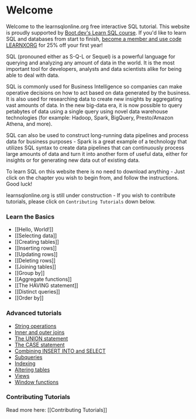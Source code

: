 # Welcome

Welcome to the learnsqlonline.org free interactive SQL tutorial. This website is proudly supported by [Boot.dev's Learn SQL course](https://www.boot.dev/courses/learn-sql?promo=LEARNXORG). If you'd like to learn SQL and databases from start to finish, [become a member and use code LEARNXORG](https://www.boot.dev/pricing?promo=LEARNXORG) for 25% off your first year!

SQL (pronouned either as S-Q-L or Sequel) is a powerful language for querying and analyzing any amount of data in the world.
It is the most important tool for developers, analysts and data scientists alike for being able to deal with data.

SQL is commonly used for Business Intelligence so companies can make operative decisions on how to act based on data generated by the business. It is also
used for researching data to create new insights by aggregating vast amounts of data. In the new big-data era, it is now possible to query petabytes of
data using a single query using novel data warehouse technologies (for example: Hadoop, Spark, BigQuery, Presto/Amazon Athena, and more).

SQL can also be used to construct long-running data pipelines and process data for business purposes - Spark is a great example of a technology that utilizes
SQL syntax to create data pipelines that can continuously process large amounts of data and turn it into another form of useful data, either for insights
or for generating new data out of existing data.

To learn SQL on this website there is no need to download anything - Just click on the chapter you wish to begin from, and follow the instructions. Good luck!

learnsqlonline.org is still under construction - If you wish to contribute tutorials, please click on `Contributing Tutorials` down below.

### Learn the Basics

- [[Hello, World!]]
- [[Selecting data]]
- [[Creating tables]]
- [[Inserting rows]]
- [[Updating rows]]
- [[Deleting rows]]
- [[Joining tables]]
- [[Group by]]
- [[Aggregate functions]]
- [[The HAVING statement]]
- [[Distinct queries]]
- [[Order by]]

### Advanced tutorials

- [String operations](https://datacamp.pxf.io/ZQrAgK?sharedId=learnsqlonline.org)
- [Inner and outer joins](https://datacamp.pxf.io/ZQrAgK?sharedId=learnsqlonline.org)
- [The UNION statement](https://datacamp.pxf.io/ZQrAgK?sharedId=learnsqlonline.org)
- [The CASE statement](https://datacamp.pxf.io/ZQrAgK?sharedId=learnsqlonline.org)
- [Combining INSERT INTO and SELECT](https://datacamp.pxf.io/ZQrAgK?sharedId=learnsqlonline.org)
- [Subqueries](https://datacamp.pxf.io/ZQrAgK?sharedId=learnsqlonline.org)
- [Indexing](https://datacamp.pxf.io/ZQrAgK?sharedId=learnsqlonline.org)
- [Altering tables](https://datacamp.pxf.io/ZQrAgK?sharedId=learnsqlonline.org)
- [Views](https://datacamp.pxf.io/ZQrAgK?sharedId=learnsqlonline.org)
- [Window functions](https://datacamp.pxf.io/ZQrAgK?sharedId=learnsqlonline.org)

### Contributing Tutorials

Read more here: [[Contributing Tutorials]]
